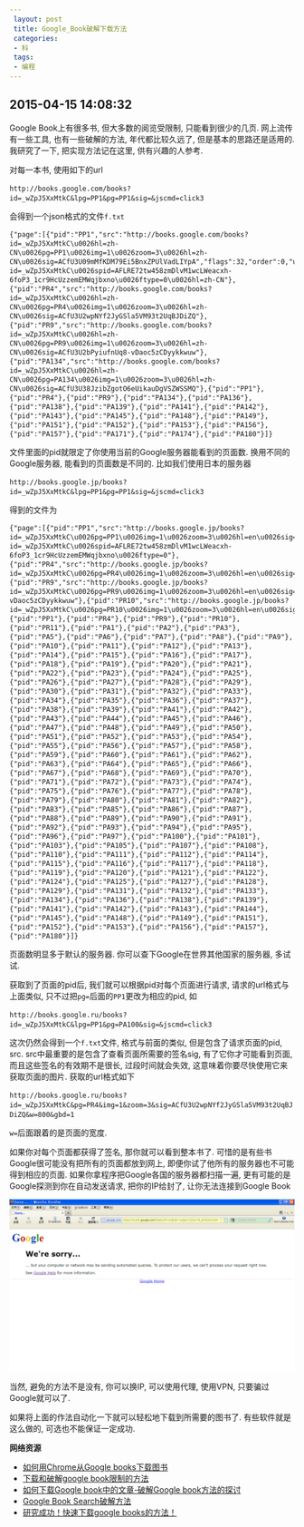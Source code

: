 ```yaml
---
 layout: post
 title: Google_Book破解下载方法
 categories:
 - 科
 tags:
 - 编程
---
```


## 2015-04-15 14:08:32

Google Book上有很多书, 但大多数的阅览受限制, 只能看到很少的几页.
网上流传有一些工具, 也有一些破解的方法, 年代都比较久远了, 但是基本的思路还是适用的.
我研究了一下, 把实现方法记在这里, 供有兴趣的人参考.

对每一本书, 使用如下的url

`http://books.google.com/books?id=_wZpJ5XxMtkC&lpg=PP1&pg=PP1&sig=&jscmd=click3`

会得到一个json格式的文件`f.txt`

	{"page":[{"pid":"PP1","src":"http://books.google.com/books?id=_wZpJ5XxMtkC\u0026hl=zh-CN\u0026pg=PP1\u0026img=1\u0026zoom=3\u0026hl=zh-CN\u0026sig=ACfU3U09mMfKDM79Ei5BnxZPUlVadLIYpA","flags":32,"order":0,"uf":"http://books.google.com/books_feedback?id=_wZpJ5XxMtkC\u0026spid=AFLRE72tw458zmDlvM1wcLWeacxh-6foP3_1cr9HcUzzemEMWqjbxno\u0026ftype=0\u0026hl=zh-CN"},{"pid":"PR4","src":"http://books.google.com/books?id=_wZpJ5XxMtkC\u0026hl=zh-CN\u0026pg=PR4\u0026img=1\u0026zoom=3\u0026hl=zh-CN\u0026sig=ACfU3U2wpNYf2JyGSla5VM93t2UqBJDiZQ"},{"pid":"PR9","src":"http://books.google.com/books?id=_wZpJ5XxMtkC\u0026hl=zh-CN\u0026pg=PR9\u0026img=1\u0026zoom=3\u0026hl=zh-CN\u0026sig=ACfU3U2bPyiufnUq8-vDaoc5zCDyykkwuw"},{"pid":"PA134","src":"http://books.google.com/books?id=_wZpJ5XxMtkC\u0026hl=zh-CN\u0026pg=PA134\u0026img=1\u0026zoom=3\u0026hl=zh-CN\u0026sig=ACfU3U38JzibZgotO6eUikauDgVSZWSSMQ"},{"pid":"PP1"},{"pid":"PR4"},{"pid":"PR9"},{"pid":"PA134"},{"pid":"PA136"},{"pid":"PA138"},{"pid":"PA139"},{"pid":"PA141"},{"pid":"PA142"},{"pid":"PA143"},{"pid":"PA145"},{"pid":"PA148"},{"pid":"PA149"},{"pid":"PA151"},{"pid":"PA152"},{"pid":"PA153"},{"pid":"PA156"},{"pid":"PA157"},{"pid":"PA171"},{"pid":"PA174"},{"pid":"PA180"}]}

文件里面的pid就限定了你使用当前的Google服务器能看到的页面数.
换用不同的Google服务器, 能看到的页面数是不同的. 比如我们使用日本的服务器

`http://books.google.jp/books?id=_wZpJ5XxMtkC&lpg=PP1&pg=PP1&sig=&jscmd=click3`

得到的文件为

	{"page":[{"pid":"PP1","src":"http://books.google.jp/books?id=_wZpJ5XxMtkC\u0026pg=PP1\u0026img=1\u0026zoom=3\u0026hl=en\u0026sig=ACfU3U09mMfKDM79Ei5BnxZPUlVadLIYpA","flags":32,"order":0,"uf":"http://books.google.jp/books_feedback?id=_wZpJ5XxMtkC\u0026spid=AFLRE72tw458zmDlvM1wcLWeacxh-6foP3_1cr9HcUzzemEMWqjbxno\u0026ftype=0"},{"pid":"PR4","src":"http://books.google.jp/books?id=_wZpJ5XxMtkC\u0026pg=PR4\u0026img=1\u0026zoom=3\u0026hl=en\u0026sig=ACfU3U2wpNYf2JyGSla5VM93t2UqBJDiZQ"},{"pid":"PR9","src":"http://books.google.jp/books?id=_wZpJ5XxMtkC\u0026pg=PR9\u0026img=1\u0026zoom=3\u0026hl=en\u0026sig=ACfU3U2bPyiufnUq8-vDaoc5zCDyykkwuw"},{"pid":"PR10","src":"http://books.google.jp/books?id=_wZpJ5XxMtkC\u0026pg=PR10\u0026img=1\u0026zoom=3\u0026hl=en\u0026sig=ACfU3U1TVYuAJ35C2_NimNGtZLddi1aArw"},{"pid":"PP1"},{"pid":"PR4"},{"pid":"PR9"},{"pid":"PR10"},{"pid":"PR11"},{"pid":"PA1"},{"pid":"PA2"},{"pid":"PA3"},{"pid":"PA5"},{"pid":"PA6"},{"pid":"PA7"},{"pid":"PA8"},{"pid":"PA9"},{"pid":"PA10"},{"pid":"PA11"},{"pid":"PA12"},{"pid":"PA13"},{"pid":"PA14"},{"pid":"PA15"},{"pid":"PA16"},{"pid":"PA17"},{"pid":"PA18"},{"pid":"PA19"},{"pid":"PA20"},{"pid":"PA21"},{"pid":"PA22"},{"pid":"PA23"},{"pid":"PA24"},{"pid":"PA25"},{"pid":"PA26"},{"pid":"PA27"},{"pid":"PA28"},{"pid":"PA29"},{"pid":"PA30"},{"pid":"PA31"},{"pid":"PA32"},{"pid":"PA33"},{"pid":"PA34"},{"pid":"PA35"},{"pid":"PA36"},{"pid":"PA37"},{"pid":"PA38"},{"pid":"PA39"},{"pid":"PA41"},{"pid":"PA42"},{"pid":"PA43"},{"pid":"PA44"},{"pid":"PA45"},{"pid":"PA46"},{"pid":"PA47"},{"pid":"PA48"},{"pid":"PA49"},{"pid":"PA50"},{"pid":"PA51"},{"pid":"PA52"},{"pid":"PA53"},{"pid":"PA54"},{"pid":"PA55"},{"pid":"PA56"},{"pid":"PA57"},{"pid":"PA58"},{"pid":"PA59"},{"pid":"PA60"},{"pid":"PA61"},{"pid":"PA62"},{"pid":"PA63"},{"pid":"PA64"},{"pid":"PA65"},{"pid":"PA66"},{"pid":"PA67"},{"pid":"PA68"},{"pid":"PA69"},{"pid":"PA70"},{"pid":"PA71"},{"pid":"PA72"},{"pid":"PA73"},{"pid":"PA74"},{"pid":"PA75"},{"pid":"PA76"},{"pid":"PA77"},{"pid":"PA78"},{"pid":"PA79"},{"pid":"PA80"},{"pid":"PA81"},{"pid":"PA82"},{"pid":"PA83"},{"pid":"PA85"},{"pid":"PA86"},{"pid":"PA87"},{"pid":"PA88"},{"pid":"PA89"},{"pid":"PA90"},{"pid":"PA91"},{"pid":"PA92"},{"pid":"PA93"},{"pid":"PA94"},{"pid":"PA95"},{"pid":"PA96"},{"pid":"PA97"},{"pid":"PA100"},{"pid":"PA101"},{"pid":"PA103"},{"pid":"PA105"},{"pid":"PA107"},{"pid":"PA108"},{"pid":"PA110"},{"pid":"PA111"},{"pid":"PA112"},{"pid":"PA114"},{"pid":"PA115"},{"pid":"PA116"},{"pid":"PA117"},{"pid":"PA118"},{"pid":"PA119"},{"pid":"PA120"},{"pid":"PA121"},{"pid":"PA122"},{"pid":"PA124"},{"pid":"PA125"},{"pid":"PA127"},{"pid":"PA128"},{"pid":"PA129"},{"pid":"PA131"},{"pid":"PA132"},{"pid":"PA133"},{"pid":"PA134"},{"pid":"PA136"},{"pid":"PA138"},{"pid":"PA139"},{"pid":"PA141"},{"pid":"PA142"},{"pid":"PA143"},{"pid":"PA144"},{"pid":"PA145"},{"pid":"PA148"},{"pid":"PA149"},{"pid":"PA151"},{"pid":"PA152"},{"pid":"PA153"},{"pid":"PA156"},{"pid":"PA157"},{"pid":"PA180"}]}

页面数明显多于默认的服务器. 你可以查下Google在世界其他国家的服务器, 多试试.

获取到了页面的pid后, 我们就可以根据pid对每个页面进行请求, 请求的url格式与上面类似, 只不过把`pg=`后面的`PP1`更改为相应的pid, 如

`http://books.google.ru/books?id=_wZpJ5XxMtkC&lpg=PP1&pg=PA100&sig=&jscmd=click3`

这次仍然会得到一个`f.txt`文件, 格式与前面的类似, 但是包含了请求页面的pid, src.
src中最重要的是包含了查看页面所需要的签名sig, 有了它你才可能看到页面, 而且这些签名的有效期不是很长,
过段时间就会失效, 这意味着你要尽快使用它来获取页面的图片. 获取的url格式如下

`http://books.google.ru/books?id=_wZpJ5XxMtkC&pg=PR4&img=1&zoom=3&sig=ACfU3U2wpNYf2JyGSla5VM93t2UqBJDiZQ&w=800&gbd=1`

`w=`后面跟着的是页面的宽度.

如果你对每个页面都获得了签名, 那你就可以看到整本书了.
可惜的是有些书Google很可能没有把所有的页面都放到网上, 即便你试了他所有的服务器也不可能得到相应的页面.
如果你拿程序把Google各国的服务器都扫描一遍, 更有可能的是Google探测到你在自动发送请求, 把你的IP给封了, 让你无法连接到Google Book

![](/pic/GoogleBook.png)

当然, 避免的方法不是没有, 你可以换IP, 可以使用代理, 使用VPN, 只要骗过Google就可以了.

如果将上面的作法自动化一下就可以轻松地下载到所需要的图书了. 有些软件就是这么做的, 可选也不能保证一定成功.

__网络资源__

- [如何用Chrome从Google books下载图书](http://blog.sina.com.cn/s/blog_735d32720101ci6k.html)
- [下载和破解google book限制的方法](http://www.oxbridgechina.org/xbbs/forum.php?mod=viewthread&tid=16932)
- [如何下载Google book中的文章-破解Google book方法的探讨](http://www.shudian001.com/bbs/thread-660-1-1.html)
- [Google Book Search破解方法](http://www.cqumzh.cn/uchome/space.php?uid=43046&do=blog&id=123311)
- [研究成功！快速下载google books的方法！](http://blog.sina.com.cn/s/blog_4950f6a00100awap.html)
